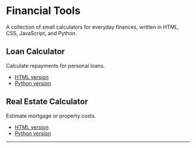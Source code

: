 # Financial Tools

A collection of small calculators for everyday finances, written in HTML, CSS, JavaScript, and Python.

## Loan Calculator
Calculate repayments for personal loans.
- [HTML version](loan_calculator/index.html)
- [Python version](loan_calculator/loan_calculator.py)

## Real Estate Calculator
Estimate mortgage or property costs.
- [HTML version](real_estate_calculator/index.html)
- [Python version](real_estate_calculator/real_estate_calculator.py)

---
